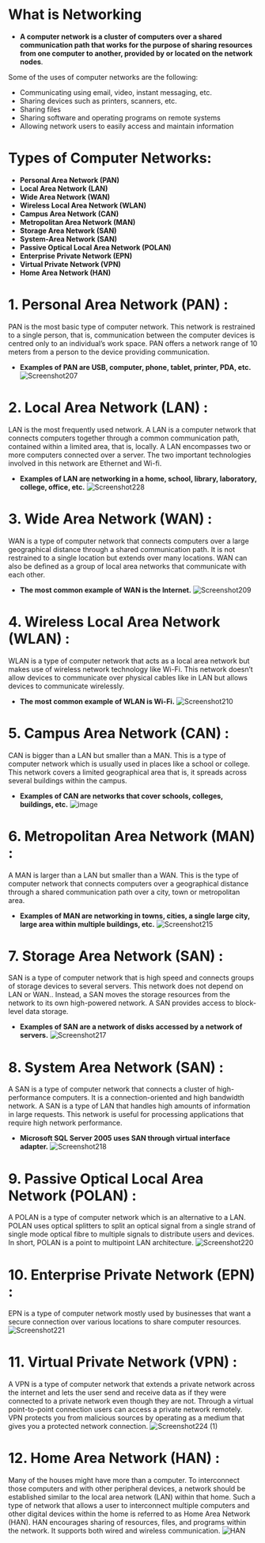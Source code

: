# What is Networking
* **A computer network is a cluster of computers over a shared communication path that works for the purpose of sharing resources from one computer to another, provided by or located on the network nodes**.

Some of the uses of computer networks are the following:

* Communicating using email, video, instant messaging, etc.
* Sharing devices such as printers, scanners, etc.
* Sharing files
* Sharing software and operating programs on remote systems
* Allowing network users to easily access and maintain information
 # Types of Computer Networks:
 * **Personal Area Network (PAN)**
* **Local Area Network (LAN)**
* **Wide Area Network (WAN)**
* **Wireless Local Area Network (WLAN)**
* **Campus Area Network (CAN)**
* **Metropolitan Area Network (MAN)**
* **Storage Area Network (SAN)**
* **System-Area Network (SAN)**
* **Passive Optical Local Area Network (POLAN)**
* **Enterprise Private Network (EPN)**
* **Virtual Private Network (VPN)**
* **Home Area Network (HAN)**
# 1. Personal Area Network (PAN) :
PAN is the most basic type of computer network. This network is restrained to a single person, that is, communication between the computer devices is centred only to an individual’s work space. PAN offers a network range of 10 meters from a person to the device providing communication.

* **Examples of PAN are USB, computer, phone, tablet, printer, PDA, etc.**
![Screenshot207](https://user-images.githubusercontent.com/104230071/189474470-704a1033-cc70-4bc5-9481-7b02c5ec89be.png)
# 2. Local Area Network (LAN) : 
LAN is the most frequently used network. A LAN is a computer network that connects computers together through a common communication path, contained within a limited area, that is, locally. A LAN encompasses two or more computers connected over a server. The two important technologies involved in this network are Ethernet and Wi-fi. 

* **Examples of LAN are networking in a home, school, library, laboratory, college, office, etc.**
![Screenshot228](https://user-images.githubusercontent.com/104230071/189474507-d41c6e2c-c95c-4492-b2a6-2efb8f6b88a6.png)
# 3. Wide Area Network (WAN) :
WAN is a type of computer network that connects computers over a large geographical distance through a shared communication path. It is not restrained to a single location but extends over many locations. WAN can also be defined as a group of local area networks that communicate with each other. 

* **The most common example of WAN is the Internet.**
![Screenshot209](https://user-images.githubusercontent.com/104230071/189474542-10cbdbab-4111-44ba-9038-2c05423d90c9.png)
# 4. Wireless Local Area Network (WLAN) : 
WLAN is a type of computer network that acts as a local area network but makes use of wireless network technology like Wi-Fi. This network doesn’t allow devices to communicate over physical cables like in LAN but allows devices to communicate wirelessly. 

* **The most common example of WLAN is Wi-Fi.**
![Screenshot210](https://user-images.githubusercontent.com/104230071/189474569-93a5bf27-3348-47ac-8781-2e7b7d27e49e.png)
# 5. Campus Area Network (CAN) :
CAN is bigger than a LAN but smaller than a MAN. This is a type of computer network which is usually used in places like a school or college. This network covers a limited geographical area that is, it spreads across several buildings within the campus.

* **Examples of CAN are networks that cover schools, colleges, buildings, etc.**
![image](https://user-images.githubusercontent.com/104230071/189474588-f48d7c1d-fd61-4bbc-8df2-f92ba71650a8.png)
# 6. Metropolitan Area Network (MAN) : 
A MAN is larger than a LAN but smaller than a WAN. This is the type of computer network that connects computers over a geographical distance through a shared communication path over a city, town or metropolitan area. 

* **Examples of MAN are networking in towns, cities, a single large city, large area within multiple buildings, etc.**
![Screenshot215](https://user-images.githubusercontent.com/104230071/189474665-ae48c170-eb39-4322-bbae-f5631a1bf024.png)
# 7. Storage Area Network (SAN) :
SAN is a type of computer network that is high speed and connects groups of storage devices to several servers. This network does not depend on LAN or WAN.. Instead, a SAN moves the storage resources from the network to its own high-powered network. A SAN provides access to block-level data storage.

* **Examples of SAN are a network of disks accessed by a network of servers.**
![Screenshot217](https://user-images.githubusercontent.com/104230071/189474738-ef292bfb-c45e-4316-b471-b417c59ed704.png)
# 8. System Area Network (SAN) :
A SAN is a type of computer network that connects a cluster of high-performance computers. It is a connection-oriented and high bandwidth network. A SAN is a type of LAN that handles high amounts of information in large requests. This network is useful for processing applications that require high network performance. 

* **Microsoft SQL Server 2005 uses SAN through virtual interface adapter.**
![Screenshot218](https://user-images.githubusercontent.com/104230071/189474761-68e5ddf0-038a-4c8d-8b74-fbec0a424461.png)
# 9. Passive Optical Local Area Network (POLAN) :
A POLAN is a type of computer network which is an alternative to a LAN. POLAN uses optical splitters to split an optical signal from a single strand of single mode optical fibre to multiple signals to distribute users and devices. In short, POLAN is a point to multipoint LAN architecture. 
![Screenshot220](https://user-images.githubusercontent.com/104230071/189474787-027bd836-098c-4afc-a124-b0f30b867ad5.png)
# 10. Enterprise Private Network (EPN) :
EPN is a type of computer network mostly used by businesses that want a secure connection over various locations to share computer resources. 
![Screenshot221](https://user-images.githubusercontent.com/104230071/189474811-3fae7bb7-3c22-41c9-88ba-6054f28fbcd5.png)
# 11. Virtual Private Network (VPN) :
A VPN is a type of computer network that extends a private network across the internet and lets the user send and receive data as if they were connected to a private network even though they are not. Through a virtual point-to-point connection users can access a private network remotely. VPN protects you from malicious sources by operating as a medium that gives you a protected network connection. 
![Screenshot224 (1)](https://user-images.githubusercontent.com/104230071/189474880-e03161c9-a7b5-4cb2-98d8-7aa1c92b4e27.png)
# 12. Home Area Network (HAN) :

Many of the houses might have more than a computer. To interconnect those computers and with other peripheral devices, a network should be established similar to the local area network (LAN) within that home. Such a type of network that allows a user to interconnect multiple computers and other digital devices within the home is referred to as Home Area Network (HAN).  HAN encourages sharing of resources, files, and programs within the network. It supports both wired and wireless communication. 
![HAN](https://user-images.githubusercontent.com/104230071/189474902-25dfa167-b28b-4d16-8c64-fd0392df07c7.png)







